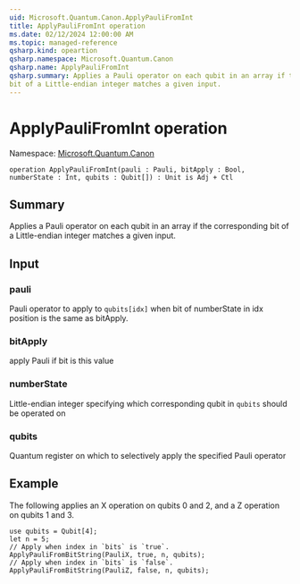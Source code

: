 ```yaml
---
uid: Microsoft.Quantum.Canon.ApplyPauliFromInt
title: ApplyPauliFromInt operation
ms.date: 02/12/2024 12:00:00 AM
ms.topic: managed-reference
qsharp.kind: opeartion
qsharp.namespace: Microsoft.Quantum.Canon
qsharp.name: ApplyPauliFromInt
qsharp.summary: Applies a Pauli operator on each qubit in an array if the corresponding
bit of a Little-endian integer matches a given input.
---
```


# ApplyPauliFromInt operation

Namespace: [Microsoft.Quantum.Canon](xref:Microsoft.Quantum.Canon)

```qsharp
operation ApplyPauliFromInt(pauli : Pauli, bitApply : Bool, numberState : Int, qubits : Qubit[]) : Unit is Adj + Ctl
```

## Summary
Applies a Pauli operator on each qubit in an array if the corresponding
bit of a Little-endian integer matches a given input.

## Input
### pauli
Pauli operator to apply to `qubits[idx]` when bit of numberState
in idx position is the same as bitApply.
### bitApply
apply Pauli if bit is this value
### numberState
Little-endian integer specifying which corresponding qubit in `qubits` should be operated on
### qubits
Quantum register on which to selectively apply the specified Pauli operator

## Example
The following applies an X operation on qubits 0 and 2, and a Z operation on qubits 1 and 3.
```qsharp
use qubits = Qubit[4];
let n = 5;
// Apply when index in `bits` is `true`.
ApplyPauliFromBitString(PauliX, true, n, qubits);
// Apply when index in `bits` is `false`.
ApplyPauliFromBitString(PauliZ, false, n, qubits);
```
